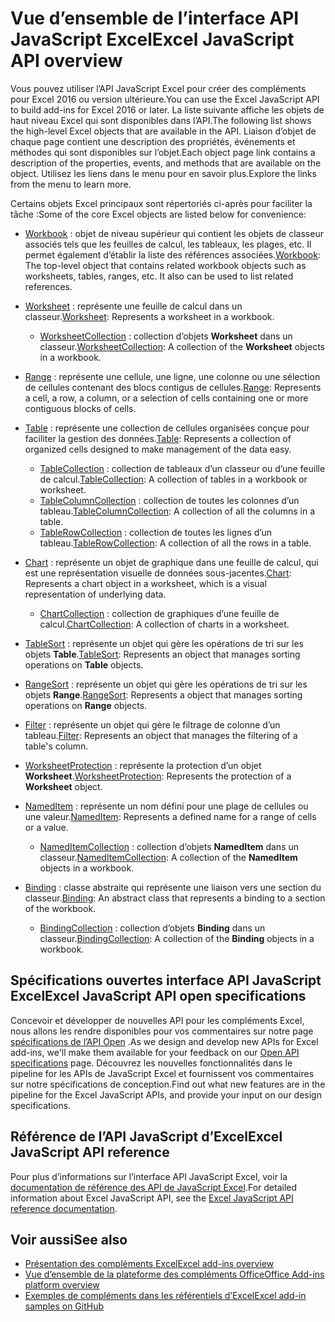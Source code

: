 # <a name="excel-javascript-api-overview"></a><span data-ttu-id="dc042-101">Vue d’ensemble de l’interface API JavaScript Excel</span><span class="sxs-lookup"><span data-stu-id="dc042-101">Excel JavaScript API overview</span></span>

<span data-ttu-id="dc042-102">Vous pouvez utiliser l’API JavaScript Excel pour créer des compléments pour Excel 2016 ou version ultérieure.</span><span class="sxs-lookup"><span data-stu-id="dc042-102">You can use the Excel JavaScript API to build add-ins for Excel 2016 or later.</span></span> <span data-ttu-id="dc042-103">La liste suivante affiche les objets de haut niveau Excel qui sont disponibles dans l’API.</span><span class="sxs-lookup"><span data-stu-id="dc042-103">The following list shows the high-level Excel objects that are available in the API.</span></span> <span data-ttu-id="dc042-104">Liaison d’objet de chaque page contient une description des propriétés, événements et méthodes qui sont disponibles sur l’objet.</span><span class="sxs-lookup"><span data-stu-id="dc042-104">Each object page link contains a description of the properties, events, and methods that are available on the object.</span></span> <span data-ttu-id="dc042-105">Utilisez les liens dans le menu pour en savoir plus.</span><span class="sxs-lookup"><span data-stu-id="dc042-105">Explore the links from the menu to learn more.</span></span>

<span data-ttu-id="dc042-106">Certains objets Excel principaux sont répertoriés ci-après pour faciliter la tâche :</span><span class="sxs-lookup"><span data-stu-id="dc042-106">Some of the core Excel objects are listed below for convenience:</span></span> 

- <span data-ttu-id="dc042-107">[Workbook](/javascript/api/excel/excel.workbook) : objet de niveau supérieur qui contient les objets de classeur associés tels que les feuilles de calcul, les tableaux, les plages, etc. Il permet également d’établir la liste des références associées.</span><span class="sxs-lookup"><span data-stu-id="dc042-107">[Workbook](/javascript/api/excel/excel.workbook): The top-level object that contains related workbook objects such as worksheets, tables, ranges, etc. It also can be used to list related references.</span></span>

- <span data-ttu-id="dc042-108">[Worksheet](/javascript/api/excel/excel.worksheet) : représente une feuille de calcul dans un classeur.</span><span class="sxs-lookup"><span data-stu-id="dc042-108">[Worksheet](/javascript/api/excel/excel.worksheet): Represents a worksheet in a workbook.</span></span> 
    - <span data-ttu-id="dc042-109">[WorksheetCollection](/javascript/api/excel/excel.worksheetcollection) : collection d’objets **Worksheet** dans un classeur.</span><span class="sxs-lookup"><span data-stu-id="dc042-109">[WorksheetCollection](/javascript/api/excel/excel.worksheetcollection): A collection of the **Worksheet** objects in a workbook.</span></span>

- <span data-ttu-id="dc042-110">[Range](/javascript/api/excel/excel.range) : représente une cellule, une ligne, une colonne ou une sélection de cellules contenant des blocs contigus de cellules.</span><span class="sxs-lookup"><span data-stu-id="dc042-110">[Range](/javascript/api/excel/excel.range): Represents a cell, a row, a column, or a selection of cells containing one or more contiguous blocks of cells.</span></span>

- <span data-ttu-id="dc042-111">[Table](/javascript/api/excel/excel.table) : représente une collection de cellules organisées conçue pour faciliter la gestion des données.</span><span class="sxs-lookup"><span data-stu-id="dc042-111">[Table](/javascript/api/excel/excel.table): Represents a collection of organized cells designed to make management of the data easy.</span></span>
    - <span data-ttu-id="dc042-112">[TableCollection](/javascript/api/excel/excel.tablecollection) : collection de tableaux d’un classeur ou d’une feuille de calcul.</span><span class="sxs-lookup"><span data-stu-id="dc042-112">[TableCollection](/javascript/api/excel/excel.tablecollection): A collection of tables in a workbook or worksheet.</span></span>
    - <span data-ttu-id="dc042-113">[TableColumnCollection](/javascript/api/excel/excel.tablecolumncollection) : collection de toutes les colonnes d’un tableau.</span><span class="sxs-lookup"><span data-stu-id="dc042-113">[TableColumnCollection](/javascript/api/excel/excel.tablecolumncollection): A collection of all the columns in a table.</span></span>
    - <span data-ttu-id="dc042-114">[TableRowCollection](/javascript/api/excel/excel.tablerowcollection) : collection de toutes les lignes d’un tableau.</span><span class="sxs-lookup"><span data-stu-id="dc042-114">[TableRowCollection](/javascript/api/excel/excel.tablerowcollection): A collection of all the rows in a table.</span></span>

- <span data-ttu-id="dc042-115">[Chart](/javascript/api/excel/excel.chart) : représente un objet de graphique dans une feuille de calcul, qui est une représentation visuelle de données sous-jacentes.</span><span class="sxs-lookup"><span data-stu-id="dc042-115">[Chart](/javascript/api/excel/excel.chart): Represents a chart object in a worksheet, which is a visual representation of underlying data.</span></span>
    - <span data-ttu-id="dc042-116">[ChartCollection](/javascript/api/excel/excel.chartcollection) : collection de graphiques d’une feuille de calcul.</span><span class="sxs-lookup"><span data-stu-id="dc042-116">[ChartCollection](/javascript/api/excel/excel.chartcollection): A collection of charts in a worksheet.</span></span>

- <span data-ttu-id="dc042-117">[TableSort](/javascript/api/excel/excel.tablesort) : représente un objet qui gère les opérations de tri sur les objets **Table**.</span><span class="sxs-lookup"><span data-stu-id="dc042-117">[TableSort](/javascript/api/excel/excel.tablesort): Represents an object that manages sorting operations on **Table** objects.</span></span>

- <span data-ttu-id="dc042-118">[RangeSort](/javascript/api/excel/excel.rangesort) : représente un objet qui gère les opérations de tri sur les objets **Range**.</span><span class="sxs-lookup"><span data-stu-id="dc042-118">[RangeSort](/javascript/api/excel/excel.rangesort): Represents a object that manages sorting operations on **Range** objects.</span></span>

- <span data-ttu-id="dc042-119">[Filter](/javascript/api/excel/excel.filter) : représente un objet qui gère le filtrage de colonne d’un tableau.</span><span class="sxs-lookup"><span data-stu-id="dc042-119">[Filter](/javascript/api/excel/excel.filter): Represents an object that manages the filtering of a table's column.</span></span>

- <span data-ttu-id="dc042-120">[WorksheetProtection](/javascript/api/excel/excel.worksheetprotection) : représente la protection d’un objet **Worksheet**.</span><span class="sxs-lookup"><span data-stu-id="dc042-120">[WorksheetProtection](/javascript/api/excel/excel.worksheetprotection): Represents the protection of a **Worksheet** object.</span></span>

- <span data-ttu-id="dc042-121">[NamedItem](/javascript/api/excel/excel.nameditem) : représente un nom défini pour une plage de cellules ou une valeur.</span><span class="sxs-lookup"><span data-stu-id="dc042-121">[NamedItem](/javascript/api/excel/excel.nameditem): Represents a defined name for a range of cells or a value.</span></span> 
    - <span data-ttu-id="dc042-122">[NamedItemCollection](/javascript/api/excel/excel.nameditemcollection) : collection d’objets **NamedItem** dans un classeur.</span><span class="sxs-lookup"><span data-stu-id="dc042-122">[NamedItemCollection](/javascript/api/excel/excel.nameditemcollection): A collection of the **NamedItem** objects in a workbook.</span></span>

- <span data-ttu-id="dc042-123">[Binding](/javascript/api/excel/excel.binding) : classe abstraite qui représente une liaison vers une section du classeur.</span><span class="sxs-lookup"><span data-stu-id="dc042-123">[Binding](/javascript/api/excel/excel.binding): An abstract class that represents a binding to a section of the workbook.</span></span>
    - <span data-ttu-id="dc042-124">[BindingCollection](/javascript/api/excel/excel.bindingcollection) : collection d’objets **Binding** dans un classeur.</span><span class="sxs-lookup"><span data-stu-id="dc042-124">[BindingCollection](/javascript/api/excel/excel.bindingcollection): A collection of the **Binding** objects in a workbook.</span></span>

## <a name="excel-javascript-api-open-specifications"></a><span data-ttu-id="dc042-125">Spécifications ouvertes interface API JavaScript Excel</span><span class="sxs-lookup"><span data-stu-id="dc042-125">Excel JavaScript API open specifications</span></span>

<span data-ttu-id="dc042-126">Concevoir et développer de nouvelles API pour les compléments Excel, nous allons les rendre disponibles pour vos commentaires sur notre page [spécifications de l’API Open](../openspec.md) .</span><span class="sxs-lookup"><span data-stu-id="dc042-126">As we design and develop new APIs for Excel add-ins, we'll make them available for your feedback on our [Open API specifications](../openspec.md) page.</span></span> <span data-ttu-id="dc042-127">Découvrez les nouvelles fonctionnalités dans le pipeline for les APIs de JavaScript Excel et fournissent vos commentaires sur notre spécifications de conception.</span><span class="sxs-lookup"><span data-stu-id="dc042-127">Find out what new features are in the pipeline for the Excel JavaScript APIs, and provide your input on our design specifications.</span></span>

## <a name="excel-javascript-api-reference"></a><span data-ttu-id="dc042-128">Référence de l’API JavaScript d’Excel</span><span class="sxs-lookup"><span data-stu-id="dc042-128">Excel JavaScript API reference</span></span>

<span data-ttu-id="dc042-129">Pour plus d’informations sur l’interface API JavaScript Excel, voir la [documentation de référence des API de JavaScript Excel](/javascript/api/excel).</span><span class="sxs-lookup"><span data-stu-id="dc042-129">For detailed information about Excel JavaScript API, see the [Excel JavaScript API reference documentation](/javascript/api/excel).</span></span>

## <a name="see-also"></a><span data-ttu-id="dc042-130">Voir aussi</span><span class="sxs-lookup"><span data-stu-id="dc042-130">See also</span></span>

- [<span data-ttu-id="dc042-131">Présentation des compléments Excel</span><span class="sxs-lookup"><span data-stu-id="dc042-131">Excel add-ins overview</span></span>](https://docs.microsoft.com/office/dev/add-ins/excel/excel-add-ins-overview)
- [<span data-ttu-id="dc042-132">Vue d’ensemble de la plateforme des compléments Office</span><span class="sxs-lookup"><span data-stu-id="dc042-132">Office Add-ins platform overview</span></span>](https://docs.microsoft.com/office/dev/add-ins/overview/office-add-ins)
- [<span data-ttu-id="dc042-133">Exemples de compléments dans les référentiels d’Excel</span><span class="sxs-lookup"><span data-stu-id="dc042-133">Excel add-in samples on GitHub</span></span>](https://github.com/OfficeDev?utf8=%E2%9C%93&q=Excel)
